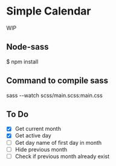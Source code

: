 # Simple Calendar

WIP

## Node-sass

\$ npm install

## Command to compile sass

sass --watch scss/main.scss:main.css

## To Do

-   [x] Get current month
-   [x] Get active day
-   [ ] Get day name of first day in month
-   [ ] Hide previous month
-   [ ] Check if previous month already exist
